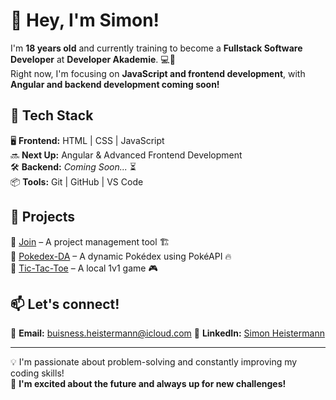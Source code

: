 # 👋 Hey, I'm Simon!  

I'm **18 years old** and currently training to become a **Fullstack Software Developer** at **Developer Akademie**. 💻🚀  
Right now, I'm focusing on **JavaScript and frontend development**, with **Angular and backend development coming soon!**  

## 🚀 Tech Stack  
🖥 **Frontend:** HTML | CSS | JavaScript  
🔜 **Next Up:** Angular & Advanced Frontend Development  
🛠 **Backend:** *Coming Soon...* ⏳  
📦 **Tools:** Git | GitHub | VS Code  

## 📌 Projects  
🔹 [Join](https://github.com/YOUR_USERNAME/Join) – A project management tool 🏗  
🔹 [Pokedex-DA](https://github.com/YOUR_USERNAME/Pokedex-DA) – A dynamic Pokédex using PokéAPI 🔥  
🔹 [Tic-Tac-Toe](https://github.com/YOUR_USERNAME/Tic-Tac-Toe) – A local 1v1 game 🎮  

## 📫 Let's connect!  
📧 **Email:** buisness.heistermann@icloud.com
 💼 **LinkedIn:** [Simon Heistermann](https://www.linkedin.com/in/simon-maximilian-heistermann-419531250/)  

---

💡 I'm passionate about problem-solving and constantly improving my coding skills!  
🚀 **I'm excited about the future and always up for new challenges!**

